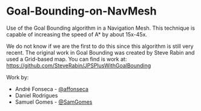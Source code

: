 # Goal-Bounding-on-NavMesh
Use of the Goal Bounding algorithm in a Navigation Mesh. This technique is capable of increasing the speed of A* by about 15x-45x.

We do not know if we are the first to do this since this algorithm is still very recent. The original work in Goal Bounding was created by Steve Rabin and used a Grid-based map. You can find is work at: https://github.com/SteveRabin/JPSPlusWithGoalBounding 


Work by:
  - André Fonseca - [@affonseca](https://github.com/affonseca)
  - Daniel Rodrigues
  - Samuel Gomes - [@SamGomes](https://github.com/SamGomes)
